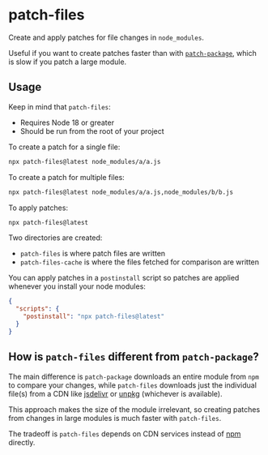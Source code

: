 # patch-files

Create and apply patches for file changes in `node_modules`.

Useful if you want to create patches faster than with [`patch-package`](https://github.com/ds300/patch-package), which is slow if you patch a large module.

## Usage

Keep in mind that `patch-files`:

- Requires Node 18 or greater
- Should be run from the root of your project

To create a patch for a single file:

```bash
npx patch-files@latest node_modules/a/a.js
```

To create a patch for multiple files:

```bash
npx patch-files@latest node_modules/a/a.js,node_modules/b/b.js
```

To apply patches:

```bash
npx patch-files@latest
```

Two directories are created:

- `patch-files` is where patch files are written
- `patch-files-cache` is where the files fetched for comparison are written

You can apply patches in a `postinstall` script so patches are applied whenever you install your node modules:

```json
{
  "scripts": {
    "postinstall": "npx patch-files@latest"
  }
}
```

## How is `patch-files` different from `patch-package`?

The main difference is `patch-package` downloads an entire module from `npm` to compare your changes, while `patch-files` downloads just the individual file(s) from a CDN like [jsdelivr](https://www.jsdelivr.com/) or [unpkg](https://unpkg.com) (whichever is available).

This approach makes the size of the module irrelevant, so creating patches from changes in large modules is much faster with `patch-files`.

The tradeoff is `patch-files` depends on CDN services instead of [npm](https://www.npmjs.com) directly.

